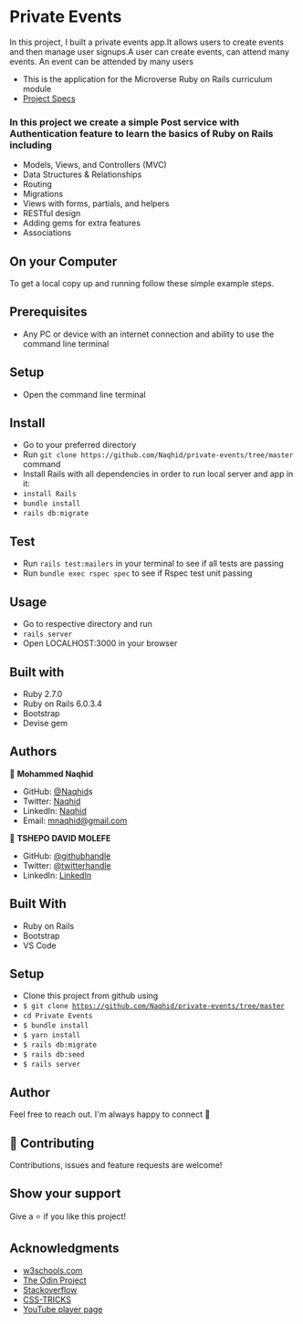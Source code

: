 
# Private Events

In this project, I built a private events app.It allows users to create events and then manage user signups.A user can create events, can attend many events. An event can be attended by many users




- This is the application for the Microverse Ruby on Rails curriculum
  module
- [Project Specs](https://www.theodinproject.com/courses/ruby-on-rails/lessons/associations)


### In this project we create a simple Post service with Authentication feature to learn the basics of Ruby on Rails including

- Models, Views, and Controllers (MVC)
- Data Structures & Relationships
- Routing
- Migrations
- Views with forms, partials, and helpers
- RESTful design
- Adding gems for extra features
- Associations

## On your Computer

To get a local copy up and running follow these simple example steps.

## Prerequisites

- Any PC or device with an internet connection and ability to use the command
  line terminal

## Setup

- Open the command line terminal

## Install

- Go to your preferred directory
- Run `git clone https://github.com/Naqhid/private-events/tree/master` command
- Install Rails with all dependencies in order to run local server and app in
  it:
- `install Rails`
- `bundle install`
- `rails db:migrate`

## Test

- Run `rails test:mailers` in your terminal to see if all tests are passing
- Run `bundle exec rspec spec` to see if Rspec test unit passing


## Usage

- Go to respective directory and run
- `rails server`
- Open LOCALHOST:3000 in your browser

## Built with

- Ruby 2.7.0
- Ruby on Rails 6.0.3.4
- Bootstrap
- Devise gem

## Authors

👤 **Mohammed Naqhid**

- GitHub: [@Naqhid](https://github.com/Naqhid)s
- Twitter: [Naqhid](https://twitter.com/naqhid)
- LinkedIn: [Naqhid](https://www.linkedin.com/in/mohammed-naqhid-ab3080189/)
- Email: mnaqhid@gmail.com

👤 **TSHEPO DAVID MOLEFE**

- GitHub: [@githubhandle](https://github.com/TSHEPO-CLOUD)
- Twitter: [@twitterhandle](https://twitter.com/tshepomolefem)
- LinkedIn: [LinkedIn](https://www.linkedin.com/in/tshepo-molefe-8153313b)

## Built With

- Ruby on Rails
- Bootstrap
- VS Code


##  Setup    <a name = "setup"></a>
- Clone this project from github using
- <code>$ git clone https://github.com/Naqhid/private-events/tree/master</code>
- <code>cd Private Events</code>
- <code>$ bundle install</code>
- <code>$ yarn install</code>
- <code>$ rails db:migrate</code>
- <code>$ rails db:seed</code>
- <code>$ rails server</code>


## Author

Feel free to reach out. I'm always happy to connect :slightly_smiling_face:


## 🤝 Contributing

Contributions, issues and feature requests are welcome!

## Show your support

Give a ⭐️ if you like this project!

## Acknowledgments

- <a href="https://www.w3schools.com/" target="_blank">w3schools.com</a> 
- <a href="https://www.theodinproject.com/" target="_blank">The Odin Project</a>
- <a href="https://www.stackoverflow.com/" target="_blank">Stackoverflow</a>
- <a href="https://css-tricks.com/" target="_blank">CSS-TRICKS</a>
- <a href="https://youtube.com/" target="_blank">YouTube player page</a>
